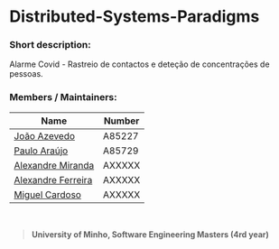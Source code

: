 # Distributed-Systems-Paradigms

### Short description:
Alarme Covid - Rastreio de contactos e deteção de concentrações de pessoas.

### Members / Maintainers:


|      Name     | Number |
|---------------|--------|
| [João Azevedo](https://github.com/devzizu)   | A85227 |
| [Paulo Araújo](https://github.com/paulob122) | A85729 |
| [Alexandre Miranda]() | AXXXXX |
| [Alexandre Ferreira]() | AXXXXX |
| [Miguel Cardoso]() | AXXXXX |

<br>

>**University of Minho, Software Engineering Masters (4rd year)**
